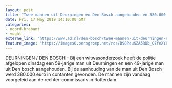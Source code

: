 ```yaml
---
layout: post
title: "Twee mannen uit Deurningen en Den Bosch aangehouden en 380.000 aan contanten gevonden in witwasonderzoek"
date: Fri, 17 May 2019 14:10:00 GMT
categories: 
- noord-brabant 
- vught 
externe_link: "https://www.ad.nl/den-bosch/twee-mannen-uit-deurningen-en-den-bosch-aangehouden-en-380-000-aan-contanten-gevonden-in-witwasonderzoek~a5d8acd8/"
feature_image: "https://images0.persgroep.net/rcs/B98PeuKZA5RDb_O7feXY6aGUfdA/diocontent/142765586/_fitwidth/400/?appId=21791a8992982cd8da851550a453bd7f&quality=0.7"
---
```


DEURNINGEN / DEN BOSCH - Bij een witwasonderzoek heeft de politie afgelopen dinsdag een 59-jarige man uit Deurningen en een 49-jarige man uit Den bosch aangehouden. Bij de aanhouding van de man uit Den Bosch werd 380.000 euro in contanten gevonden. De mannen zijn vandaag voorgeleid aan de rechter-commissaris in Rotterdam.
